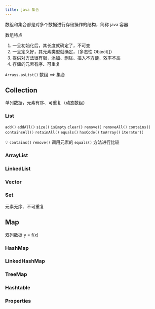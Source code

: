 ```yaml
---
title: java 集合
---
```



数组和集合都是对多个数据进行存储操作的结构，简称 java 容器

数组特点
1. 一旦初始化后，其长度就确定了，不可变
2. 一旦定义好，其元素类型就确定，（多态性 Object[]）
3. 提供对方法很有限，添加、删除、插入不方便，效率不高
4. 存储的元素有序、可重复

`Arrays.asList()` 数组 ==> 集合

## Collection

单列数据，元素有序、可重复（动态数组）

### List

`add()` `addAll()` `size()` `isEmpty` `clear()` `remove()` `removeAll()` `contains()` `containsAll()` `retainAll()` `equals()`
`hasCode()` `toArray()` `iterator()`


💡 `contains()` `remove()` 调用元素的 `equals()` 方法进行比较



### ArrayList
### LinkedList
### Vector

### Set

元素无序、不可重复

## Map

双列数据 y = f(x)


### HashMap


### LinkedHashMap
### TreeMap
### Hashtable
### Properties

